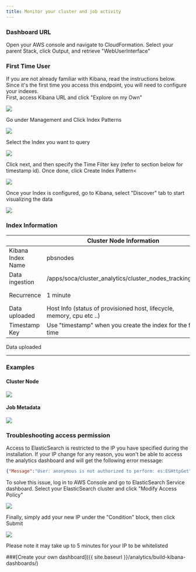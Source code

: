 ```yaml
---
title: Monitor your cluster and job activity
---
```


### Dashboard URL

Open your AWS console and navigate to CloudFormation. Select your parent Stack, click Output, and retrieve "WebUserInterface" 



### First Time User

If you are not already familiar with Kibana, read the instructions below. Since it's the first time you access this endpoint, you will need to configure your indexes.  
First, access Kibana URL and click "Explore on my Own"

![](../imgs/kibana-1.png)

Go under Management and Click Index Patterns

![](../imgs/kibana-2.png)

Select the Index you want to query

![](../imgs/kibana-3.png)

Click next, and then specify the Time Filter key (refer to section below for timestamp id). Once done, click Create Index Pattern<

![](../imgs/kibana-4.png)

Once your Index is configured, go to Kibana, select "Discover" tab to start visualizing the data

![](../imgs/kibana-5.png)

### Index Information


|  | Cluster Node Information | Job Information |
| ------------------------ | ----------- | ---------- | 
| Kibana Index Name       | pbsnodes         | jobs        | 
| Data ingestion       | /apps/soca/cluster_analytics/cluster_nodes_tracking.py         | /apps/soca/cluster_analytics/job_tracking.py        | 
| Recurrence     | 1 minute         | 1 hour **(note: job must be terminated to be shown on ElasticSearch)**       | 
| Data uploaded         | Host Info (status of provisioned host, lifecycle, memory, cpu etc ..)         | Job Info (allocated hardware, licenses, simulation cost, job owner, instance type ...)        | 
| Timestamp Key   | Use "timestamp" when you create the index for the first time         | use "stime" when you create the index for the first time        | 





<th scope="row">Data uploaded</th>

<td></td>

<td></td>

</tr>

<tr>

<th scope="row"></th>

<td></td>

<td></td>

</tr>

</tbody>

</table>

____

### Examples


#### Cluster Node

![](../imgs/kibana-6.png)


#### Job Metadata

![](../imgs/kibana-7.png)

### Troubleshooting access permission

Access to ElasticSearch is restricted to the IP you have specified during the installation. If your IP change for any reason, you won't be able to access the analytics dashboard and will get the following error message:
~~~json
{"Message":"User: anonymous is not authorized to perform: es:ESHttpGet"}
~~~

To solve this issue, log in to AWS Console  and go to ElasticSearch Service dashboard. Select  your ElasticSearch cluster and click "Modify Access Policy"

![](../imgs/kibana-8.png)

Finally, simply add your new IP under the "Condition" block, then click Submit

![](../imgs/kibana-9.png)

Please note it may take up to 5 minutes for your IP to be whitelisted

###[Create your own dashboard]({{ site.baseurl }}/analytics/build-kibana-dashboards/)